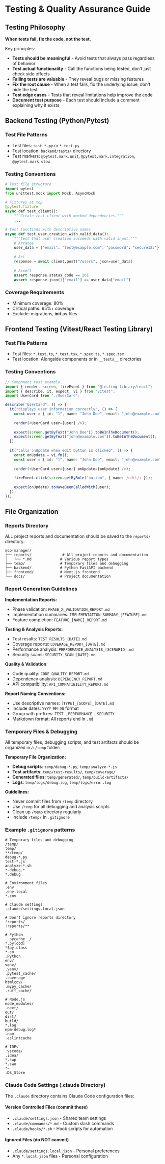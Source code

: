 # Testing & Quality Assurance Guide

## Testing Philosophy

**When tests fail, fix the code, not the test.**

Key principles:
- **Tests should be meaningful** - Avoid tests that always pass regardless of behavior
- **Test actual functionality** - Call the functions being tested, don't just check side effects
- **Failing tests are valuable** - They reveal bugs or missing features
- **Fix the root cause** - When a test fails, fix the underlying issue, don't hide the test
- **Test edge cases** - Tests that reveal limitations help improve the code
- **Document test purpose** - Each test should include a comment explaining why it exists

## Backend Testing (Python/Pytest)

### Test File Patterns
- Test files: `test_*.py` or `*_test.py`
- Test location: `backend/tests/` directory
- Test markers: `@pytest.mark.unit`, `@pytest.mark.integration`, `@pytest.mark.slow`

### Testing Conventions
```python
# Test file structure
import pytest
from unittest.mock import Mock, AsyncMock

# Fixtures at top
@pytest.fixture
async def test_client():
    """Create test client with mocked dependencies."""
    ...

# Test functions with descriptive names
async def test_user_creation_with_valid_data():
    """Test that user creation succeeds with valid input."""
    # Arrange
    user_data = {"email": "test@example.com", "password": "secure123"}
    
    # Act
    response = await client.post("/users", json=user_data)
    
    # Assert
    assert response.status_code == 201
    assert response.json()["email"] == user_data["email"]
```

### Coverage Requirements
- Minimum coverage: 80%
- Critical paths: 95%+ coverage
- Exclude: migrations, **init**.py files

## Frontend Testing (Vitest/React Testing Library)

### Test File Patterns
- Test files: `*.test.ts`, `*.test.tsx`, `*.spec.ts`, `*.spec.tsx`
- Test location: Alongside components or in `__tests__` directories

### Testing Conventions
```typescript
// Component test example
import { render, screen, fireEvent } from "@testing-library/react";
import { describe, it, expect, vi } from "vitest";
import UserCard from "./UserCard";

describe("UserCard", () => {
  it("displays user information correctly", () => {
    const user = { id: "1", name: "John Doe", email: "john@example.com" };
    
    render(<UserCard user={user} />);
    
    expect(screen.getByText("John Doe")).toBeInTheDocument();
    expect(screen.getByText("john@example.com")).toBeInTheDocument();
  });
  
  it("calls onUpdate when edit button is clicked", () => {
    const onUpdate = vi.fn();
    const user = { id: "1", name: "John Doe", email: "john@example.com" };
    
    render(<UserCard user={user} onUpdate={onUpdate} />);
    
    fireEvent.click(screen.getByRole("button", { name: /edit/i }));
    
    expect(onUpdate).toHaveBeenCalledWith(user);
  });
});
```

## File Organization

### Reports Directory
ALL project reports and documentation should be saved to the `reports/` directory:

```
mcp-manager/
├── reports/              # All project reports and documentation
│   └── *.md             # Various report types
├── temp/                # Temporary files and debugging
├── backend/             # Python FastAPI backend
├── frontend/            # Next.js frontend
└── docs/                # Project documentation
```

### Report Generation Guidelines

**Implementation Reports:**
- Phase validation: `PHASE_X_VALIDATION_REPORT.md`
- Implementation summaries: `IMPLEMENTATION_SUMMARY_[FEATURE].md`
- Feature completion: `FEATURE_[NAME]_REPORT.md`

**Testing & Analysis Reports:**
- Test results: `TEST_RESULTS_[DATE].md`
- Coverage reports: `COVERAGE_REPORT_[DATE].md`
- Performance analysis: `PERFORMANCE_ANALYSIS_[SCENARIO].md`
- Security scans: `SECURITY_SCAN_[DATE].md`

**Quality & Validation:**
- Code quality: `CODE_QUALITY_REPORT.md`
- Dependency analysis: `DEPENDENCY_REPORT.md`
- API compatibility: `API_COMPATIBILITY_REPORT.md`

**Report Naming Conventions:**
- Use descriptive names: `[TYPE]_[SCOPE]_[DATE].md`
- Include dates: `YYYY-MM-DD` format
- Group with prefixes: `TEST_`, `PERFORMANCE_`, `SECURITY_`
- Markdown format: All reports end in `.md`

### Temporary Files & Debugging

All temporary files, debugging scripts, and test artifacts should be organized in a `/temp` folder:

**Temporary File Organization:**
- **Debug scripts**: `temp/debug-*.py`, `temp/analyze-*.js`
- **Test artifacts**: `temp/test-results/`, `temp/coverage/`
- **Generated files**: `temp/generated/`, `temp/build-artifacts/`
- **Logs**: `temp/logs/debug.log`, `temp/logs/error.log`

**Guidelines:**
- Never commit files from `/temp` directory
- Use `/temp` for all debugging and analysis scripts
- Clean up `/temp` directory regularly
- Include `/temp/` in `.gitignore`

### Example `.gitignore` patterns
```gitignore
# Temporary files and debugging
/temp/
temp/
**/temp/
debug-*.py
test-*.js
analyze-*.sh
*-debug.*
*.debug

# Environment files
.env
.env.local
*.env

# Claude settings
.claude/settings.local.json

# Don't ignore reports directory
!reports/
!reports/**

# Python
__pycache__/
*.py[cod]
*$py.class
*.so
.Python
env/
venv/
.venv/
.pytest_cache/
.coverage
htmlcov/
.mypy_cache/
.ruff_cache/

# Node.js
node_modules/
.next/
out/
dist/
build/
*.log
npm-debug.log*
.npm
.eslintcache

# IDEs
.vscode/
.idea/
*.swp
*.swo
*~
.DS_Store
```

### Claude Code Settings (.claude Directory)

The `.claude` directory contains Claude Code configuration files:

#### Version Controlled Files (commit these)
- `.claude/settings.json` - Shared team settings
- `.claude/commands/*.md` - Custom slash commands
- `.claude/hooks/*.sh` - Hook scripts for automation

#### Ignored Files (do NOT commit)
- `.claude/settings.local.json` - Personal preferences
- Any `*.local.json` files - Personal configuration
